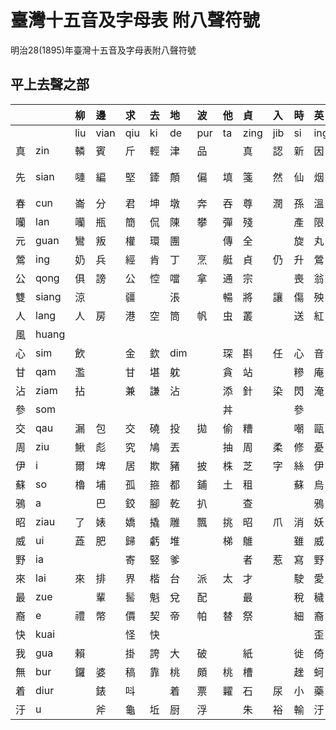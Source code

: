 # 臺灣十五音及字母表 附八聲符號

明治28\(1895\)年臺灣十五音及字母表附八聲符號

## 平上去聲之部

| | | 柳 | 邊 | 求 | 去 | 地 | 波 | 他 | 貞 | 入 | 時 | 英 | 文 | 語 | 出 | 喜 |
| :--- | :--- | :--- | :--- | :--- | :--- | :--- | :--- | :--- | :--- | :--- | :--- | :--- | :--- | :--- | :--- | :--- |
| | | liu | vian | qiu | ki | de | pur | ta | zing | jib | si | ing | bun | gi | cut | hi |
| 真 | zin | 轔 | 賓 | 斤 | 輕 | 津 | 品 | | 真 | 認 | 新 | 因 | 敏 | 銀 | 親 | 興 |
| 先 | sian | 嗹 | 編 | 堅 | 鏲 | 顛 | 偏 | 填 | 箋 | 然 | 仙 | 烟 | 勉 | 女行 | 遷 | 軒 |
| 春 | cun | 崙 | 分 | 君 | 坤 | 墩 | 奔 | 吞 | 尊 | 潤 | 孫 | 溫 | 悶 | 阮 | 春 | 紛 |
| 囒 | lan | 囒 | 瓶 | 簡 | 侃 | 陳 | 攀 | 彈 | 殘 | | 產 | 限 | 蠻 | 顏 | 田 | 閑 |
| 元 | guan | 鸞 | 叛 | 權 | 環 | 團 | | 傳 | 全 | | 旋 | 丸 | 晚 | 元 | 銓 | 凡 |
| 鶯 | ing | 奶 | 兵 | 經 | 肯 | 丁 | 烹 | 艇 | 貞 | 仍 | 升 | 鶯 | 猛 | 凝 | 清 | 亨 |
| 公 | qong | 俱 | 謗 | 公 | 悾 | 噹 | 拿 | 通 | 宗 | | 喪 | 翁 | 罔 | 戇 | 聰 | 風 |
| 雙 | siang | 涼 | | 疆 | | 涱 | | 暢 | 將 | 讓 | 傷 | 殃 | | 仰 | 昌 | 馨 |
| 人 | lang | 人 | 房 | 港 | 空 | 筒 | 帆 | 虫 | 叢 | | 送 | 紅 | 芒 | 昂 | 汆 | 降 |
| 風 | huang | | | | | | | | | | | | | | | 風 |
| 心 | sim | 飲 | | 金 | 欽 | dim | | 琛 | 斟 | 任 | 心 | 音 | | 吟 | 深 | 欣 |
| 甘 | qam | 濫 | | 甘 | 堪 | 躭 | | 貪 | 站 | | 糝 | 庵 | | | 慘 | 蚶 |
| 沾 | ziam | 拈 | | 兼 | 謙 | 沾 | | 添 | 針 | 染 | 閃 | 淹 | | 驗 | 簽 | 險 |
| 參 | som | | | | | | | 丼 | | | 參 | | | | | |
| 交 | qau | 漏 | 包 | 交 | 磽 | 投 | 拋 | 偷 | 糟 | | 嘲 | 甌 | 卯 | 賢 | 操 | 哮 |
| 周 | ziu | 鰍 | 彪 | 究 | 鳩 | 丟 | | 抽 | 周 | 柔 | 修 | 憂 | 繆 | | 秋 | 休 |
| 伊 | i | 爾 | 埤 | 居 | 欺 | 豬 | 披 | 株 | 芝 | 字 | 絲 | 伊 | 米 | 擬 | 雌 | 噫 |
| 蘇 | so | 櫓 | 埔 | 孤 | 箍 | 都 | 鋪 | 土 | 租 | | 蘇 | 烏 | 摸 | 誤 | 粗 | 呼 |
| 鴉 | a | | 巴 | 鉸 | 腳 | 乾 | 扒 | | 查 | | | 鴉 | | 訝 | 差 | 嗄 |
| 昭 | ziau | 了 | 婊 | 嬌 | 撬 | 雕 | 飄 | 挑 | 昭 | 爪 | 消 | 妖 | 藐 | 撓 | 超 | 僥 |
| 威 | ui | 蕋 | 肥 | 歸 | 虧 | 堆 | | 梯 | 鵻 | | 雖 | 威 | 𥅽 | 魏 | 催 | 輝 |
| 野 | ia | | | 寄 | 竪 | 爹 | | | 者 | 惹 | 寫 | 野 | | 持 | 斜 | 瓦 |
| 來 | lai | 來 | 排 | 界 | 楷 | 台 | 派 | 太 | 才 | | 駛 | 愛 | 眉 | 呆 | 裁 | 骸 |
| 最 | zue | | 輩 | 䯻 | 魁 | 兌 | 配 | | 最 | | 稅 | 穢 | 每 | | 髓 | 貨 |
| 裔 | e | 禮 | 幣 | 價 | 契 | 帝 | 帕 | 替 | 祭 | | 細 | 裔 | 罵 | 藝 | 砌 | 蝦 |
| 快 | kuai | | | 怪 | 快 | | | | | | | 歪 | | | | 槐 |
| 我 | gua | 賴 | | 掛 | 誇 | 大 | 破 | | 紙 | | 徙 | 倚 | 磨 | 我 | 𤆬 | 化 |
| 無 | bur | 鑼 | 婆 | 稿 | 靠 | 桃 | 頗 | 桃 | 槽 | | 趖 | 蚵 | 無 | 鵝 | 錯 | 和 |
| 着 | diur | | 錶 | 呌 | | 着 | 票 | 糶 | 石 | 尿 | 小 | 藥 | 廟 | 喲 | 蓆 | 葉 |
| 汙 | u | | 斧 | 龜 | 坵 | 厨 | 浮 | | 朱 | 裕 | 輸 | 汙 | 武 | | 厝 | 夫 |


